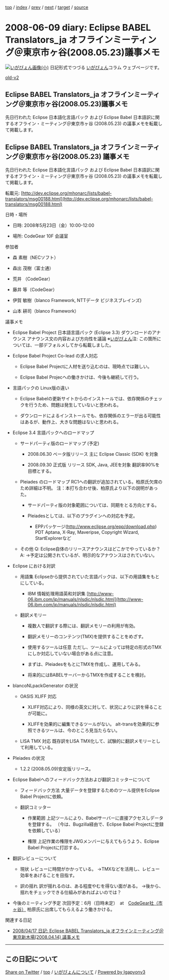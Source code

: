 [top](../index.html) 
 / [index](index.html) 
 / [prev](ig080602.html) 
 / [next](ig080612.html) 
 / [target](https://igapyon.github.io/diary/2008/ig080609.html) 
 / [source](https://github.com/igapyon/diary/blob/master/2008/ig080609.src.md) 

2008-06-09 diary: Eclipse BABEL Translators_ja オフラインミーティング＠東京市ヶ谷(2008.05.23)議事メモ
=====================================================================================================
[![いがぴょん画像(小)](https://igapyon.github.io/diary/images/iga200306s.jpg "いがぴょん")](https://igapyon.github.io/diary/memo/memoigapyon.html) 日記形式でつづる [いがぴょん](https://igapyon.github.io/diary/memo/memoigapyon.html)コラム ウェブページです。

[old-v2](ig080609-orig.html)

## Eclipse BABEL Translators_ja オフラインミーティング＠東京市ヶ谷(2008.05.23)議事メモ

先日行われた Eclipse 日本語化言語パック および Eclipse Babel 日本語訳に関するオフライン・ミーティング＠東京市ヶ谷 (2008.05.23) の議事メモを転載して掲載します。


## Eclipse BABEL Translators_ja オフラインミーティング＠東京市ヶ谷(2008.05.23) 議事メモ

先日行われた Eclipse 日本語化言語パック および Eclipse Babel 日本語訳に関するオフライン・ミーティング＠東京市ヶ谷 (2008.05.23) の議事メモを転載して掲載します。

転載元: [http://dev.eclipse.org/mhonarc/lists/babel-translators/msg00188.html](http://dev.eclipse.org/mhonarc/lists/babel-translators/msg00188.html)

日時・場所

* 日時: 2008年5月23日（金）10:00-12:00
  
* 場所: CodeGear 10F 会議室 

参加者

* 森 素樹（NECソフト）
  
* 森出 茂樹（富士通）
  
* 荒井 （CodeGear）
  
* 藤井 等（CodeGear）
  
* 伊賀 敏樹（blanco Framework, NTTデータ ビジネスブレインズ)
  
* 山本 耕司（blanco Framework）

議事メモ

* Eclipse Babel Project 日本語言語パック (Eclipse 3.3) ダウンロードのアナウンス
  アナウンス文の内容および方向性を議論
  ※[いがぴょん](http://www.igapyon.jp/igapyon/diary/memo/memoigapyon.html)注: この箇所については、一部デフォルメしてから転載しました。

  
* Eclipse Babel Project Co-lead の求人対応
  
  * Eclipse Babel Projectに人材を送り込むのは、現時点では難しい。
    
  * Eclipse Babel Projecへの働きかけは、今後も継続して行う。
  

  
* 言語パックの Linux版の違い
  
  * Eclipse Babelの更新サイトからのインストールでは、依存関係のチェックを行うため、問題は発生していないと思われる。
    
  * ダウンロードによるインストールでも、依存関係のエラーが出る可能性はあるが、動作上、大きな問題はないと思われる。
  

  
* Eclipse 3.4 言語パックへのロードマップ
  
  * サードパーティ版のロードマップ (予定)
    
    * 2008.06.30 ベータ版リリース
      主に Eclipse Classic (SDK) を対象
      
    * 2008.09.30 正式版 リリース
      SDK, Java, JEEを対象
      翻訳率90%を目標とする。
    

    
  * Pleiades のロードマップ
    RC1への翻訳が追加されている。柏原氏欠席のため詳細は不明。
    注：本打ち合わせ後、柏原氏より以下の説明があった。
    
    * サードパーティ版の対象範囲については、同期をとる方向とする。
      
    * Pleiadesとしては、以下のプラグインへの対応を予定。
      
      * EPPパッケージ(http://www.eclipse.org/epp/download.php)
        PDT
        Aptana, X-Ray, Maveripse, Copyright Wizard, StartExplorerなど
      

    

    
  * その他
    Q: Eclipse自体のリリースアナウンスはどこかでやっているか？
    A: →予定は公開されているが、明示的なアナウンスはされていない。
  

  
* Eclipse における対訳
  
  * 用語集
    Eclipseから提供されていた言語パックは、以下の用語集をもとにしている。
    
    * IBM 情報処理用語英和対訳集
      [http://www-06.ibm.com/jp/manuals/nlsdic/nlsdic.html](http://www-06.ibm.com/jp/manuals/nlsdic/nlsdic.html)
    

    
  * 翻訳メモリー
    
    * 複数人で翻訳する際には、翻訳メモリーの利用が有効。
      
    * 翻訳メモリーのコンテンツ(TMX)を提供することをめざす。
      
    * 使用するツールは任意
      ただし、ツールによっては特定の形式のTMXにしか対応していない場合がある点に注意。
      
    * まずは、PleiadesをもとにTMXを作成し、運用してみる。
      
    * 将来的にはBABELサーバーからTMXを作成することを検討。
    

  

  
* blancoNLpackGenerator の状況
  
  * OASIS XLIFF 対応
    
    * XLIFF対応により、同様の英文に対して、状況によりに訳を帰ることが可能に。
      
    * XLIFFを効果的に編集できるツールがない。
      alt-transを効果的に参照できるツールは、今のところ見当たらない。
    

    
  * LISA TMX 対応
    既存訳をLISA TMX化して、試験的に翻訳メモリーとして利用している。
  

  
* Pleiades の状況
  
  * 1.2.2 (2008.05.09)安定版リリース。
  

  
* Eclipse Babelへのフィードバック方法および翻訳コミッターについて
  
  * フィードバック方法
    大量データを登録するためのツール提供をEclipse Babel Projectに依頼。
    
  * 翻訳コミッター
    
    * 作業範囲
      上記ツールにより、Babelサーバーに直接アクセスしデータを登録する。
      （今は、Bugzilla経由で、Eclipse Babel Projectに登録を依頼している）
      
    * 権限
      上記作業の権限をJWGメンバーに与えてもらうよう、Eclipse Babel Projectに打診する。
    

  

  
* 翻訳レビューについて
  
  * 現状
    レビューに時間がかかっている。
    →TMXなどを活用し、レビュー効率をあげることを目指す。
    
  * 訳の揺れ
    訳が揺れるのは、ある程度やむを得ない面がある。
    →後から、揺れをチェックできる仕組みがあればよいのでは？
  

  
* 今後のミーティング予定
  次回予定：6月（日時未定）　at　[CodeGear社（市ヶ谷）](http://www.codegear.com/jp/about/contact)
  柏原氏に出席してもらえるよう働きかける。

関連する日記

* [2008/04/17 日記: Eclipse BABEL Translators_ja オフラインミーティング＠東京新木場(2008.04.14)
  議事メモ](ig080417.html)


----------------------------------------------------------------------------------------------------

## この日記について

[Share on Twitter](https://twitter.com/intent/tweet?hashtags=igapyon%2Cdiary%2C%E3%81%84%E3%81%8C%E3%81%B4%E3%82%87%E3%82%93&text=Eclipse+BABEL+Translators_ja+%E3%82%AA%E3%83%95%E3%83%A9%E3%82%A4%E3%83%B3%E3%83%9F%E3%83%BC%E3%83%86%E3%82%A3%E3%83%B3%E3%82%B0%EF%BC%A0%E6%9D%B1%E4%BA%AC%E5%B8%82%E3%83%B6%E8%B0%B7%282008.05.23%29%E8%AD%B0%E4%BA%8B%E3%83%A1%E3%83%A2&url=https%3A%2F%2Figapyon.github.io%2Fdiary%2F2008%2Fig080609.html) / [top](../index.html) / [いがぴょんについて](https://igapyon.github.io/diary/memo/memoigapyon.html) / [Powered by Igapyonv3](https://github.com/igapyon/igapyonv3)

